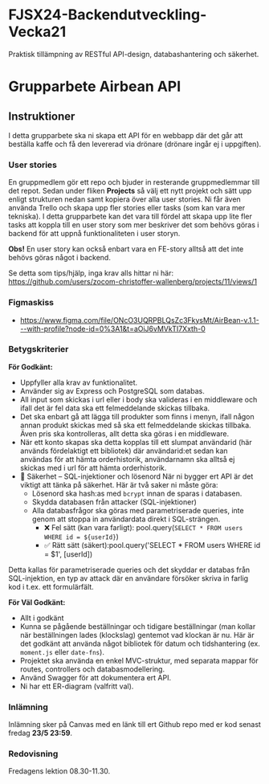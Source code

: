 # FJSX24-Backendutveckling-Vecka21

Praktisk tillämpning av RESTful API-design, databashantering och säkerhet. 

# Grupparbete Airbean API

## Instruktioner

I detta grupparbete ska ni skapa ett API för en webbapp där det går att beställa kaffe och 
få den levererad via drönare (drönare ingår ej i uppgiften).

### User stories
En gruppmedlem gör ett repo och bjuder in resterande gruppmedlemmar till det repot. Sedan under fliken **Projects** så välj ett nytt projekt och sätt upp enligt strukturen nedan samt kopiera över alla user stories. Ni får även använda Trello och skapa upp fler stories eller tasks (som kan vara mer tekniska). I detta grupparbete kan det vara till fördel att skapa upp lite fler tasks att koppla till en user story som mer beskriver det som behövs göras i backend för att uppnå funktionaliteten i user storyn.

**Obs!** En user story kan också enbart vara en FE-story alltså att det inte behövs göras något i backend.

Se detta som tips/hjälp, inga krav alls hittar ni här:
https://github.com/users/zocom-christoffer-wallenberg/projects/11/views/1

### Figmaskiss
* https://www.figma.com/file/ONcO3UQRPBLQsZc3FkysMt/AirBean-v.1.1---with-profile?node-id=0%3A1&t=aOiJ6vMVkTI7Xxth-0

### Betygskriterier

**För Godkänt:**
* Uppfyller alla krav av funktionalitet.
* Använder sig av Express och PostgreSQL som databas.
* All input som skickas i url eller i body ska valideras i en middleware och ifall det är fel data ska ett felmeddelande skickas tillbaka.
* Det ska enbart gå att lägga till produkter som finns i menyn, ifall någon annan produkt skickas med så ska ett felmeddelande skickas tillbaka. Även pris ska kontrolleras, allt detta ska göras i en middleware.
* När ett konto skapas ska detta kopplas till ett slumpat användarid (här används fördelaktigt ett bibliotek) där användarid:et sedan kan användas för att hämta orderhistorik, användarnamn ska alltså ej skickas med i url för att hämta orderhistorik.
* 🔐 Säkerhet – SQL-injektioner och lösenord
När ni bygger ert API är det viktigt att tänka på säkerhet. Här är två saker ni måste göra:
  - Lösenord ska hash:as med `bcrypt` innan de sparas i databasen. 
  - Skydda databasen från attacker (SQL-injektioner)
  - Alla databasfrågor ska göras med parametriserade queries, inte genom att stoppa in användardata direkt i SQL-strängen.
    - ❌ Fel sätt (kan vara farligt): pool.query(`SELECT * FROM users WHERE id = ${userId}`)
    - ✅ Rätt sätt (säkert):pool.query('SELECT * FROM users WHERE id = $1', [userId])

Detta kallas för parametriserade queries och det skyddar er databas från SQL-injektion, en typ av attack där en användare försöker skriva in farlig kod i t.ex. ett formulärfält.



**För Väl Godkänt:**
* Allt i godkänt
* Kunna se pågående beställningar och tidigare beställningar (man kollar när beställningen lades (klockslag) gentemot vad klockan är nu. Här är det godkänt att använda något bibliotek för datum och tidshantering (ex. `moment.js` eller `date-fns`).
* Projektet ska använda en enkel MVC-struktur, med separata mappar för routes, controllers och databasmodellering.
* Använd Swagger för att dokumentera ert API.
* Ni har ett ER-diagram (valfritt val).

### Inlämning
Inlämning sker på Canvas med en länk till ert Github repo med er kod senast fredag **23/5 23:59**. 

### Redovisning
Fredagens lektion 08.30-11.30.
